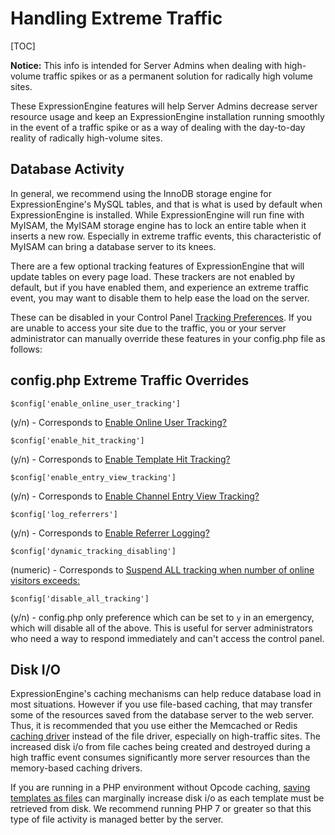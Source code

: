 <!--
    This source file is part of the open source project
    ExpressionEngine User Guide (https://github.com/ExpressionEngine/ExpressionEngine-User-Guide)

    @link      https://expressionengine.com/
    @copyright Copyright (c) 2003-2020, Packet Tide, LLC (https://packettide.com)
    @license   https://expressionengine.com/license Licensed under Apache License, Version 2.0
-->

# Handling Extreme Traffic

[TOC]

**Notice:** This info is intended for Server Admins when dealing with high-volume traffic spikes or as a permanent solution for radically high volume sites.

These ExpressionEngine features will help Server Admins decrease server resource usage and keep an ExpressionEngine installation running smoothly in the event of a traffic spike or as a way of dealing with the day-to-day reality of radically high-volume sites.

## Database Activity

In general, we recommend using the InnoDB storage engine for ExpressionEngine's MySQL tables, and that is what is used by default when ExpressionEngine is installed. While ExpressionEngine will run fine with MyISAM, the MyISAM storage engine has to lock an entire table when it inserts a new row. Especially in extreme traffic events, this characteristic of MyISAM can bring a database server to its knees.

There are a few optional tracking features of ExpressionEngine that will update tables on every page load. These trackers are not enabled by default, but if you have enabled them, and experience an extreme traffic event, you may want to disable them to help ease the load on the server.

These can be disabled in your Control Panel [Tracking Preferences](control-panel/settings/hit-tracking.md). If you are unable to access your site due to the traffic, you or your server administrator can manually override these features in your config.php file as follows:

## config.php Extreme Traffic Overrides

    $config['enable_online_user_tracking']

(y/n) - Corresponds to [Enable Online User Tracking?](control-panel/settings/hit-tracking.md)

    $config['enable_hit_tracking']

(y/n) - Corresponds to [Enable Template Hit Tracking?](control-panel/settings/hit-tracking.md)

    $config['enable_entry_view_tracking']

(y/n) - Corresponds to [Enable Channel Entry View Tracking?](control-panel/settings/hit-tracking.md)

    $config['log_referrers']

(y/n) - Corresponds to [Enable Referrer Logging?](control-panel/settings/hit-tracking.md)

    $config['dynamic_tracking_disabling']

(numeric) - Corresponds to [Suspend ALL tracking when number of online visitors exceeds:](control-panel/settings/hit-tracking.md)

    $config['disable_all_tracking']

(y/n) - config.php only preference which can be set to `y` in an emergency, which will disable all of the above. This is useful for server administrators who need a way to respond immediately and can't access the control panel.

## Disk I/O

ExpressionEngine's caching mechanisms can help reduce database load in most situations. However if you use file-based caching, that may transfer some of the resources saved from the database server to the web server. Thus, it is recommended that you use either the Memcached or Redis [caching driver](optimization/caching.md#caching-drivers) instead of the file driver, especially on high-traffic sites. The increased disk i/o from file caches being created and destroyed during a high traffic event consumes significantly more server resources than the memory-based caching drivers.

If you are running in a PHP environment without Opcode caching, [saving templates as files](general/system-configuration-overrides.md#save_tmpl_files) can marginally increase disk i/o as each template must be retrieved from disk. We recommend running PHP 7 or greater so that this type of file activity is managed better by the server.
